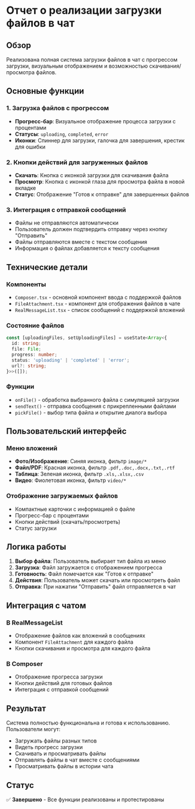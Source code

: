 # Отчет о реализации загрузки файлов в чат

## Обзор
Реализована полная система загрузки файлов в чат с прогрессом загрузки, визуальным отображением и возможностью скачивания/просмотра файлов.

## Основные функции

### 1. Загрузка файлов с прогрессом
- **Прогресс-бар**: Визуальное отображение процесса загрузки с процентами
- **Статусы**: `uploading`, `completed`, `error`
- **Иконки**: Спиннер для загрузки, галочка для завершения, крестик для ошибки

### 2. Кнопки действий для загруженных файлов
- **Скачать**: Кнопка с иконкой загрузки для скачивания файла
- **Просмотр**: Кнопка с иконкой глаза для просмотра файла в новой вкладке
- **Статус**: Отображение "Готов к отправке" для завершенных файлов

### 3. Интеграция с отправкой сообщений
- Файлы не отправляются автоматически
- Пользователь должен подтвердить отправку через кнопку "Отправить"
- Файлы отправляются вместе с текстом сообщения
- Информация о файлах добавляется к тексту сообщения

## Технические детали

### Компоненты
- `Composer.tsx` - основной компонент ввода с поддержкой файлов
- `FileAttachment.tsx` - компонент для отображения файлов в чате
- `RealMessageList.tsx` - список сообщений с поддержкой вложений

### Состояние файлов
```typescript
const [uploadingFiles, setUploadingFiles] = useState<Array<{
  id: string;
  file: File;
  progress: number;
  status: 'uploading' | 'completed' | 'error';
  url?: string;
}>>([]);
```

### Функции
- `onFile()` - обработка выбранного файла с симуляцией загрузки
- `sendText()` - отправка сообщения с прикрепленными файлами
- `pickFile()` - выбор типа файла и открытие диалога выбора

## Пользовательский интерфейс

### Меню вложений
- **Фото/Изображение**: Синяя иконка, фильтр `image/*`
- **Файл/PDF**: Красная иконка, фильтр `.pdf,.doc,.docx,.txt,.rtf`
- **Таблица**: Зеленая иконка, фильтр `.xls,.xlsx,.csv`
- **Видео**: Фиолетовая иконка, фильтр `video/*`

### Отображение загружаемых файлов
- Компактные карточки с информацией о файле
- Прогресс-бар с процентами
- Кнопки действий (скачать/просмотреть)
- Статус загрузки

## Логика работы

1. **Выбор файла**: Пользователь выбирает тип файла из меню
2. **Загрузка**: Файл загружается с отображением прогресса
3. **Готовность**: Файл помечается как "Готов к отправке"
4. **Действия**: Пользователь может скачать или просмотреть файл
5. **Отправка**: При нажатии "Отправить" файл отправляется в чат

## Интеграция с чатом

### В RealMessageList
- Отображение файлов как вложений в сообщениях
- Компонент `FileAttachment` для каждого файла
- Кнопки скачивания и просмотра для каждого файла

### В Composer
- Отображение прогресса загрузки
- Кнопки действий для готовых файлов
- Интеграция с отправкой сообщений

## Результат
Система полностью функциональна и готова к использованию. Пользователи могут:
- Загружать файлы разных типов
- Видеть прогресс загрузки
- Скачивать и просматривать файлы
- Отправлять файлы в чат вместе с сообщениями
- Просматривать файлы в истории чата

## Статус
✅ **Завершено** - Все функции реализованы и протестированы